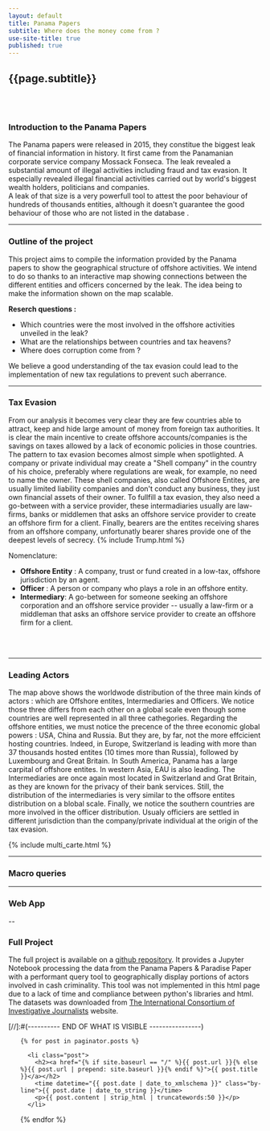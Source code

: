 ```yaml
---
layout: default
title: Panama Papers
subtitle: Where does the money come from ?
use-site-title: true
published: true
---
```

## {{page.subtitle}}  
<br>   
<br>   
  
### Introduction to the Panama Papers
<!-- ![image-title-here](/img/Trump.jpg){:class="img-responsive"} -->

The Panama papers were released in 2015, they constitue the biggest leak of financial information in history. It first came from the Panamanian corporate service company Mossack Fonseca. The leak revealed a substantial amount of illegal activities including fraud and tax evasion. It especially revealed illegal financial activities carried out by world's biggest wealth holders, politicians and companies.  
A leak of that size is a very powerfull tool to attest the poor behaviour of hundreds of thousands entities, although it doesn't guarantee the good behaviour of those who are not listed in the database .

--- 

### Outline of the project

This project aims to compile the information provided by the Panama papers to show the geographical structure of offshore activities. We intend to do so thanks to an interactive map showing connections between the different entities and officers concerned by the leak. The idea being to make the information shown on the map scalable.   
  
**Reserch questions :**   
- Which countries were the most involved in the offshore activities unveiled in the leak?   <br>
- What are the relationships between countries and tax heavens?  <br>
- Where does corruption come from ?  <br>  
	
We believe a good understanding of the tax evasion could lead to the implementation of new tax regulations to prevent such aberrance.  

----
  
### Tax Evasion

From our analysis it becomes very clear they are few countries able to attract, keep and hide large amount of money from foreign tax authorities. It is clear the main incentive to create offshore accounts/companies is the savings on taxes allowed by a lack of economic policies in those countries.     
The pattern to tax evasion becomes almost simple when spotlighted. A company or private individual may create a "Shell company" in the country of his choice, preferably where regulations are weak, for example, no need to name the owner. These shell companies, also called Offshore Entites, are usually limited liability companies and don't conduct any business, they just own financial assets of their owner. To fullfill a tax evasion, they also need a go-between with a service provider, these intermadiaries usually are law-firms, banks or middlemen that asks an offshore service provider to create an offshore firm for a client. Finally, bearers are the entites receiving shares from an offshore company, unfortunatly bearer shares provide one of the deepest levels of secrecy. 
{% include Trump.html %}  <br>



  
Nomenclature:  
- **Offshore Entity** : A company, trust or fund created in a low-tax, offshore jurisdiction by an agent.   
- **Officer** : A person or company who plays a role in an offshore entity.   
- **Intermediary**: A go-between for someone seeking an offshore corporation and an offshore service provider -- usually a law-firm or a middleman that asks an offshore service provider to create an offshore firm for a client.  
 
 
<br>   
<br>   

---

### Leading Actors
The map above shows the worldwode distribution of the three main kinds of actors : which are Offshore entites, Intermediaries and Officers. We notice those three differs from each other on a global scale even though some countries are well represented in all three cathegories. 
Regarding the offshore entities, we must notice the precence of the three economic global powers : USA, China and Russia. But they are, by far, not the more effcicient hosting countries. Indeed, in Europe, Switzerland is leading with more than 37 thousands hosted entites (10 times more than Russia), followed by Luxembourg and Great Britain. In South America, Panama has a large carpital of offshore entites. In western Asia, EAU is also leading.
The Intermediaries are once again most located in Switzerland and Grat Britain, as they are known for the privacy of their bank services. Still, the distribution of the intermediaries is very similar to the offsore entites distribution on a blobal scale.
Finally, we notice the southern countries are more involved in the officer distribution. Usualy officiers are settled in different jurisdiction than the company/private individual at the origin of the tax evasion.

  
{% include multi_carte.html %}


---

### Macro queries

---

### Web App

--

### Full Project

The full project is available on a [github repository](https://github.com/adrienruault/ada_molmaru/tree/master/project). It provides a Jupyter Notebook processing the data from the Panama Papers & Paradise Paper with a performant query tool to geographically display portions of actors involved in cash criminality. This tool was not implemented in this html page due to a lack of time and compliance between python's libraries and html.   
The datasets was downloaded from [The International Consortium of Investigative Journalists](https://offshoreleaks.icij.org/pages/database) website.




[//]:#(---------- END OF WHAT IS VISIBLE ----------------)<!DOCTYPE html>


<!-- Posts -->
<ul id="posts">

	{% for post in paginator.posts %}

	  <li class="post">
	  	<h2><a href="{% if site.baseurl == "/" %}{{ post.url }}{% else %}{{ post.url | prepend: site.baseurl }}{% endif %}">{{ post.title }}</a></h2>
		<time datetime="{{ post.date | date_to_xmlschema }}" class="by-line">{{ post.date | date_to_string }}</time>
	  	<p>{{ post.content | strip_html | truncatewords:50 }}</p>
	  </li>

   {% endfor %}

</ul>
